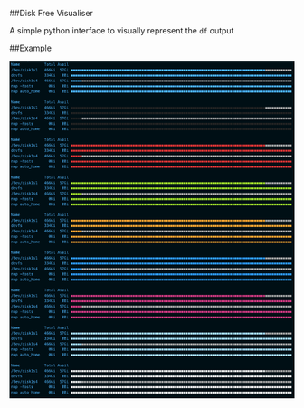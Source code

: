 ##Disk Free Visualiser

A simple python interface to visually represent the `df` output

##Example

![](img/col.png)